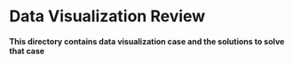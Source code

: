 # Data Visualization Review

#### This directory contains data visualization case and the solutions to solve that case
